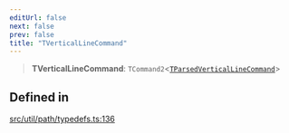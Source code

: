 ```yaml
---
editUrl: false
next: false
prev: false
title: "TVerticalLineCommand"
---
```


> **TVerticalLineCommand**: `TCommand2`\<[`TParsedVerticalLineCommand`](/api/namespaces/util/type-aliases/tparsedverticallinecommand/)\>

## Defined in

[src/util/path/typedefs.ts:136](https://github.com/fabricjs/fabric.js/blob/a0b4adf41e0a1fd81824114cedd4c32bfb8cac25/src/util/path/typedefs.ts#L136)
